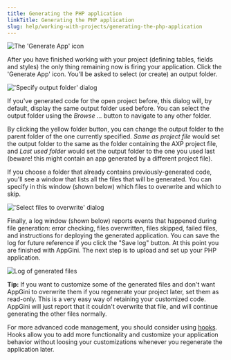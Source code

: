 ```yaml
---
title: Generating the PHP application
linkTitle: Generating the PHP application
slug: help/working-with-projects/generating-the-php-application
---
```


  
![The 'Generate App' icon](https://bigprof.com/appgini/sites/default/files/2009-07-31_2326.png)

After you have finished working with your project (defining tables, fields and styles) the only thing remaining now is firing your application. Click the 'Generate App' icon. You'll be asked to select (or create) an output folder.  
  

!['Specify output folder' dialog](https://cdn.bigprof.com/screencasts/specify-output-folder-dialog.png)

If you've generated code for the open project before, this dialog will, by default, display the same output folder used before. You can select the output folder using the _Browse ..._ button to navigate to any other folder.

By clicking the yellow folder button, you can change the output folder to the parent folder of the one currently specified. _Same as project file_ would set the output folder to the same as the folder containing the AXP project file, and _Last used folder_ would set the output folder to the one you used last (beware! this might contain an app generated by a different project file).

  
If you choose a folder that already contains previously-generated code, you'll see a window that lists all the files that will be generated. You can specify in this window (shown below) which files to overwrite and which to skip.  
  

!['Select files to overwrite' dialog](https://cdn.bigprof.com/appgini-desktop/help/generating-php-application-3.png)

  
Finally, a log window (shown below) reports events that happened during file generation: error checking, files overwritten, files skipped, failed files, and instructions for deploying the generated application. You can save the log for future reference if you click the "Save log" button. At this point you are finished with AppGini. The next step is to upload and set up your PHP application.  
  

![Log of generated files](https://cdn.bigprof.com/appgini-desktop/help/generating-php-application-4.png)
  
  
**Tip:** If you want to customize some of the generated files and don't want AppGini to overwrite them if you regenerate your project later, set them as read-only. This is a very easy way of retaining your customized code. AppGini will just report that it couldn't overwrite that file, and will continue generating the other files normally.  
  
For more advanced code management, you should consider using [hooks](/appgini/help/advanced-topics/hooks). Hooks allow you to add more functionality and customize your application behavior without loosing your customizations whenever you regenerate the application later.

